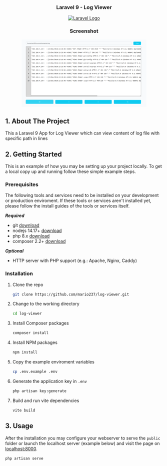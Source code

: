 

<!-- PROJECT HEADER -->
<br />
<div align="center">
  <h3 align="center">Laravel 9 - Log Viewer</h3>

  <p align="center">
    <a href="https://github.com/mario237/log-viewer.git">
      <img src="https://raw.githubusercontent.com/laravel/art/master/logo-lockup/5%20SVG/2%20CMYK/1%20Full%20Color/laravel-logolockup-cmyk-red.svg" alt="Laravel Logo" width="400">
    </a>
  </p>
</div>


<div align="center">
    <h3>Screenshot</h3>
     <a href="https://github.com/mario237/log-viewer.git">
      <img src="screenshot/image.png" alt="Screen Shot" width="400">
    </a>

</div>



<!-- ABOUT THE PROJECT -->
## 1. About The Project

This a Laravel 9 App for Log Viewer which can view content of log file with specific path in lines




<!-- GETTING STARTED -->
## 2. Getting Started

This is an example of how you may be setting up your project locally.
To get a local copy up and running follow these simple example steps.

### Prerequisites

The following tools and services need to be installed on your development or production enviroment.
If these tools or services aren't installed yet, please follow the install guides of the tools or services itself.

***Required***
* git [download](https://git-scm.com/downloads)
* nodejs 14.17+ [download](https://nodejs.org/en/downloads)
* php 8.x [download](https://php.net/downloads.php)
* composer 2.2+ [download](http://getcomposer.org/dpownload)

***Optional***
* HTTP server with PHP support (e.g.: Apache, Nginx, Caddy)


### Installation

1. Clone the repo
   ```sh
   git clone https://github.com/mario237/log-viewer.git
   ```
2. Change to the working directory
   ```sh
   cd log-viewer
   ```
3. Install Composer packages
   ```sh
   composer install
   ```

4. Install NPM packages
   ```sh
   npm install
   ```

5. Copy the example enviroment variables
   ```sh
   cp .env.example .env
   ```
   

6. Generate the application key in `.env`
   ```sh
   php artisan key:generate
   ```
7. Build and run vite dependencies
   ```sh
   vite build
   ```



<!-- USAGE EXAMPLES -->
## 3. Usage

After the installation you may configure your webserver to serve the `public` folder or launch
the localhost server (example below) and visit the page on [localhost:8000](http://127.0.0.1:8000).
```sh
php artisan serve
```





